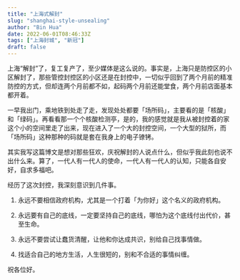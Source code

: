 ```yaml
---
title: "上海式解封"
slug: "shanghai-style-unsealing"
author: "Bin Hua"
date: 2022-06-01T08:46:33Z
tags: ["上海封城", "新冠"]
draft: false
---
```


上海“解封”了，复工复产了，至少媒体是这么说的。事实是，上海只是防控区的小区解封了，那些管控封控区的小区还是在封控中，一切似乎回到了两个月前的精准防控的方式，但却连两个月前都不如，起码两个月前还能堂食，两个月前店面基本都开着。

一早我出门，乘地铁到处走了走，发现处处都要「场所码」，主要看的是「核酸」和「绿码」。再看看那一个个核酸检测亭，是的，我的感觉就是我从被封控着的家这个小的空间里走了出来，现在进入了一个大的封控空间，一个大型的狱所，而「场所码」这种那种的码就是套在我身上的电子镣铐。

其实我写这篇博文是想对那些狂欢，庆祝解封的人说点什么，但似乎我此刻也说不出什么来。算了，一代人有一代人的使命，一代人有一代人的认知，只能各自安好，自求多福吧。

经历了这次封控，我深刻意识到几件事。

1. 永远不要相信政府机构，尤其是一个打着「为你好」这个名义的政府机构。

2. 永远要有自己的底线，一定要坚持自己的底线，哪怕为这个底线付出代价，甚至生命。

3. 永远不要尝试让蠢货清醒，让他和你达成共识，别给自己找事情做。

4. 找适合自己的地方生活，人生很短的，别和不合适的事情纠缠。

祝各位好。